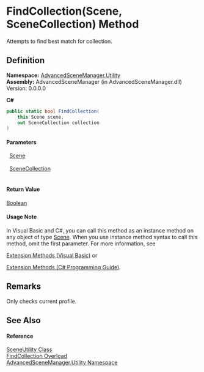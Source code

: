 # FindCollection(Scene, SceneCollection) Method


Attempts to find best match for collection.



## Definition
**Namespace:** <a href="N_AdvancedSceneManager_Utility.md">AdvancedSceneManager.Utility</a>  
**Assembly:** AdvancedSceneManager (in AdvancedSceneManager.dll) Version: 0.0.0.0

**C#**
``` C#
public static bool FindCollection(
	this Scene scene,
	out SceneCollection collection
)
```



#### Parameters
<dl><dt>  <a href="T_AdvancedSceneManager_Models_Scene.md">Scene</a></dt><dd> </dd><dt>  <a href="T_AdvancedSceneManager_Models_SceneCollection.md">SceneCollection</a></dt><dd> </dd></dl>

#### Return Value
<a href="https://learn.microsoft.com/dotnet/api/system.boolean" target="_blank" rel="noopener noreferrer">Boolean</a>

#### Usage Note
In Visual Basic and C#, you can call this method as an instance method on any object of type <a href="T_AdvancedSceneManager_Models_Scene.md">Scene</a>. When you use instance method syntax to call this method, omit the first parameter. For more information, see <a href="https://docs.microsoft.com/dotnet/visual-basic/programming-guide/language-features/procedures/extension-methods" target="_blank" rel="noopener noreferrer">

Extension Methods (Visual Basic)</a> or <a href="https://docs.microsoft.com/dotnet/csharp/programming-guide/classes-and-structs/extension-methods" target="_blank" rel="noopener noreferrer">

Extension Methods (C# Programming Guide)</a>.

## Remarks
Only checks current profile.

## See Also


#### Reference
<a href="T_AdvancedSceneManager_Utility_SceneUtility.md">SceneUtility Class</a>  
<a href="Overload_AdvancedSceneManager_Utility_SceneUtility_FindCollection.md">FindCollection Overload</a>  
<a href="N_AdvancedSceneManager_Utility.md">AdvancedSceneManager.Utility Namespace</a>  
